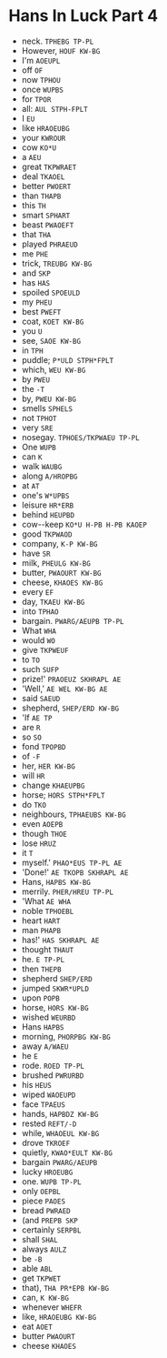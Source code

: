 # Hans In Luck Part 4

* neck. `TPHEBG TP-PL`
* However, `HOUF KW-BG`
* I'm `AOEUPL`
* off `OF`
* now `TPHOU`
* once `WUPBS`
* for `TPOR`
* all: `AUL STPH-FPLT`
* I `EU`
* like `HRAOEUBG`
* your `KWROUR`
* cow `KO*U`
* a `AEU`
* great `TKPWRAET`
* deal `TKAOEL`
* better `PWOERT`
* than `THAPB`
* this `TH`
* smart `SPHART`
* beast `PWAOEFT`
* that `THA`
* played `PHRAEUD`
* me `PHE`
* trick, `TREUBG KW-BG`
* and `SKP`
* has `HAS`
* spoiled `SPOEULD`
* my `PHEU`
* best `PWEFT`
* coat, `KOET KW-BG`
* you `U`
* see, `SAOE KW-BG`
* in `TPH`
* puddle; `P*ULD STPH*FPLT`
* which, `WEU KW-BG`
* by `PWEU`
* the `-T`
* by, `PWEU KW-BG`
* smells `SPHELS`
* not `TPHOT`
* very `SRE`
* nosegay. `TPHOES/TKPWAEU TP-PL`
* One `WUPB`
* can `K`
* walk `WAUBG`
* along `A/HROPBG`
* at `AT`
* one's `W*UPBS`
* leisure `HR*ERB`
* behind `HEUPBD`
* cow--keep `KO*U H-PB H-PB KAOEP`
* good `TKPWAOD`
* company, `K-P KW-BG`
* have `SR`
* milk, `PHEULG KW-BG`
* butter, `PWAOURT KW-BG`
* cheese, `KHAOES KW-BG`
* every `EF`
* day, `TKAEU KW-BG`
* into `TPHAO`
* bargain. `PWARG/AEUPB TP-PL`
* What `WHA`
* would `WO`
* give `TKPWEUF`
* to `TO`
* such `SUFP`
* prize!' `PRAOEUZ SKHRAPL AE`
* 'Well,' `AE WEL KW-BG AE`
* said `SAEUD`
* shepherd, `SHEP/ERD KW-BG`
* 'If `AE TP`
* are `R`
* so `SO`
* fond `TPOPBD`
* of `-F`
* her, `HER KW-BG`
* will `HR`
* change `KHAEUPBG`
* horse; `HORS STPH*FPLT`
* do `TKO`
* neighbours, `TPHAEUBS KW-BG`
* even `AOEPB`
* though `THOE`
* lose `HRUZ`
* it `T`
* myself.' `PHAO*EUS TP-PL AE`
* 'Done!' `AE TKOPB SKHRAPL AE`
* Hans, `HAPBS KW-BG`
* merrily. `PHER/HREU TP-PL`
* 'What `AE WHA`
* noble `TPHOEBL`
* heart `HART`
* man `PHAPB`
* has!' `HAS SKHRAPL AE`
* thought `THAUT`
* he. `E TP-PL`
* then `THEPB`
* shepherd `SHEP/ERD`
* jumped `SKWR*UPLD`
* upon `POPB`
* horse, `HORS KW-BG`
* wished `WEURBD`
* Hans `HAPBS`
* morning, `PHORPBG KW-BG`
* away `A/WAEU`
* he `E`
* rode. `ROED TP-PL`
* brushed `PWRURBD`
* his `HEUS`
* wiped `WAOEUPD`
* face `TPAEUS`
* hands, `HAPBDZ KW-BG`
* rested `REFT/-D`
* while, `WHAOEUL KW-BG`
* drove `TKROEF`
* quietly, `KWAO*EULT KW-BG`
* bargain `PWARG/AEUPB`
* lucky `HROEUBG`
* one. `WUPB TP-PL`
* only `OEPBL`
* piece `PAOES`
* bread `PWRAED`
* (and `PREPB SKP`
* certainly `SERPBL`
* shall `SHAL`
* always `AULZ`
* be `-B`
* able `ABL`
* get `TKPWET`
* that), `THA PR*EPB KW-BG`
* can, `K KW-BG`
* whenever `WHEFR`
* like, `HRAOEUBG KW-BG`
* eat `AOET`
* butter `PWAOURT`
* cheese `KHAOES`
